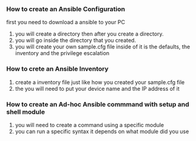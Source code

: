 ### How to create an Ansible Configuration 

first you need to download a ansible to your PC 
1. you will create a directory then after you create a directory. 
2. you will go inside the directory that you created.
3. you will create your own sample.cfg file inside of it is the defaults, the inventory and the privilege escalation


### How to crete an Ansible Inventory 
1. create a inventory file just like how you created your sample.cfg file
2. the you will need to put your device name and the IP address of it

### How to create an Ad-hoc Ansible commmand with setup and shell module 
1. you will need to create a command using a specific module
2. you can run a specific syntax it depends on what module did you use
